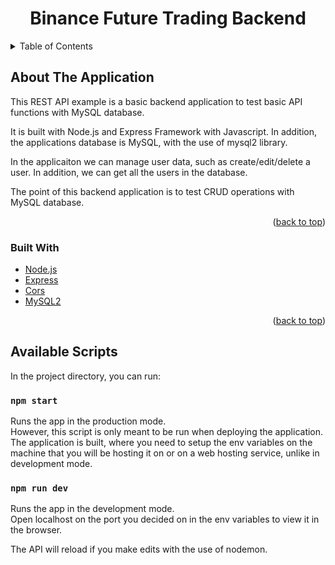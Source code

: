 <div id="top"></div>

<h1 align="center">Binance Future Trading Backend</h1>


<details>
  <summary>Table of Contents</summary>
  <ol>
    <li>
      <a href="#about-the-application">About The Application</a>
      <ul>
        <li><a href="#built-with">Built With</a></li>
      </ul>
    </li>
    <li><a href="#how-to-install">How To Install</a></li>
    <li><a href="#available-scripts">Available Scripts</a></li>
  </ol>
</details>

<!-- ABOUT THE APPLICATION -->

## About The Application

This REST API example is a basic backend application to test basic API functions with MySQL database.

It is built with Node.js and Express Framework with Javascript. In addition, the applications database is MySQL, with the use of mysql2 library.

In the applicaiton we can manage user data, such as create/edit/delete a user. In addition, we can get all the users in the database.

The point of this backend application is to test CRUD operations with MySQL database.

<p align="right">(<a href="#top">back to top</a>)</p>

### Built With

-   [Node.js](https://nodejs.org/en/)
-   [Express](https://expressjs.com/)
-   [Cors](https://www.npmjs.com/package/cors)
-   [MySQL2](https://www.npmjs.com/package/mysql2)

<p align="right">(<a href="#top">back to top</a>)</p>

<!-- INSTALLATION INSTRUCTIONS -->


<!--  AVAILABLE SCRIPTS -->

## Available Scripts

In the project directory, you can run:

### `npm start`

Runs the app in the production mode.\
However, this script is only meant to be run when deploying the application. The application is built, where you need to setup the env variables on the machine that you will be hosting it on or on a web hosting service, unlike in development mode.

### `npm run dev`

Runs the app in the development mode.\
Open localhost on the port you decided on in the env variables to view it in the browser.

The API will reload if you make edits with the use of nodemon.
